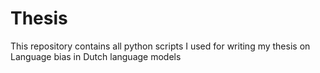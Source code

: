 # Thesis
This repository contains all python scripts I used for writing my thesis on Language bias in Dutch language models 
